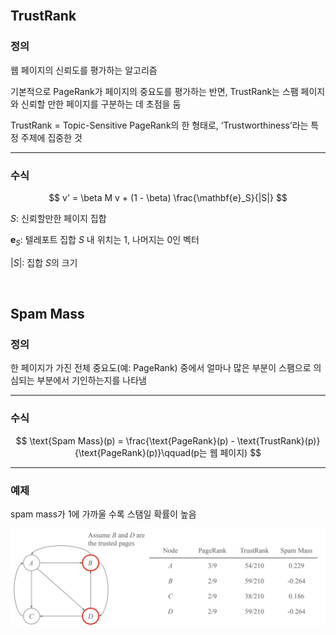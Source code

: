 <br />

## TrustRank

### 정의

웹 페이지의 신뢰도를 평가하는 알고리즘

기본적으로 PageRank가 페이지의 중요도를 평가하는 반면, TrustRank는 스팸 페이지와 신뢰할 만한 페이지를 구분하는 데 초점을 둠

TrustRank = Topic-Sensitive PageRank의 한 형태로, ‘Trustworthiness’라는 특정 주제에 집중한 것

---

### 수식

$$
v' = \beta M v + (1 - \beta) \frac{\mathbf{e}_S}{|S|}
$$

$S$: 신뢰할만한 페이지 집합

$\mathbf{e}_S$: 텔레포트 집합 $S$ 내 위치는 1, 나머지는 0인 벡터

$|S|$: 집합 $S$의 크기

<br />

## Spam Mass

### 정의

한 페이지가 가진 전체 중요도(예: PageRank) 중에서 얼마나 많은 부분이 스팸으로 의심되는 부분에서 기인하는지를 나타냄

---

### 수식

$$
\text{Spam Mass}(p) = \frac{\text{PageRank}(p) - \text{TrustRank}(p)}{\text{PageRank}(p)}\qquad(p는 웹 페이지)
$$

---

### 예제

spam mass가 1에 가까울 수록 스탬일 확률이 높음

![alt_text](./Figure/Figure15.png)

<br />
<br />
<br />
<br />
